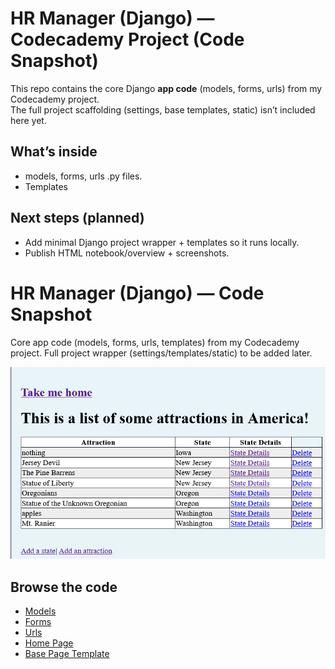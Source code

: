 # HR Manager (Django) — Codecademy Project (Code Snapshot)

This repo contains the core Django **app code** (models, forms, urls) from my Codecademy project.  
The full project scaffolding (settings, base templates, static) isn’t included here yet.

## What’s inside
- models, forms, urls .py files.
- Templates

## Next steps (planned)
- Add minimal Django project wrapper + templates so it runs locally.
- Publish HTML notebook/overview + screenshots.
# HR Manager (Django) — Code Snapshot
Core app code (models, forms, urls, templates) from my Codecademy project. Full project wrapper (settings/templates/static) to be added later.

![Alt text](./screen1.jpg)

## Browse the code

- [Models](./models.py)  
- [Forms](./forms.py)  
- [Urls](./urls.py)  
- [Home Page](home.html)  
- [Base Page Template](base.html)

